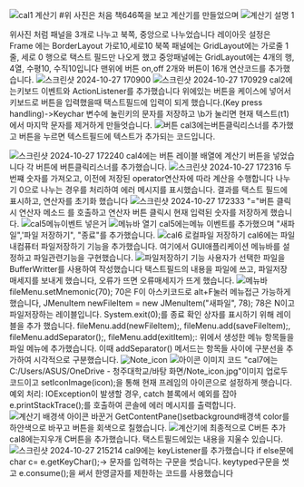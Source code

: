 ![cal1 계산기](https://github.com/user-attachments/assets/7b9677b7-b991-4f2a-a8a8-00107a2be21f)
#위 사진은 처음 책646쪽을 보고 계산기를 만들었으며 
![계산기 설명 1](https://github.com/user-attachments/assets/1209f519-baa1-4f55-a0d4-cdf4facd7346)

위사진 처럼 패널을 3개로 나누고 북쪽, 중앙으로 나누었습니다
레이아웃 설정은 Frame 에는 BorderLayout 가로10,세로10
북쪽 패널에는 GridLayout에는 가로줄 1줄, 세로 0 행으로 택스트 필드만 나오게 했고
중앙패널에는 GridLayout에는 4개의 행, 4열, 수평10, 수직10입니다
맨위에 버튼 on,off 2개와 버튼이 16개 연산코드를 추가했습니다.
 ![스크린샷 2024-10-27 170900](https://github.com/user-attachments/assets/4bbd3dbd-a4dc-437e-a0bd-6aa456ea86f6)
![스크린샷 2024-10-27 170929](https://github.com/user-attachments/assets/849a72c3-2bfb-47ae-b262-e68838fe2bc8)
cal2에는키보드 이벤트와 ActionListener를 추가했습니다
위에있는 버튼을 케이스에 넣어서 키보드로 버튼을 입력했을때 택스트필드에 입력이 되게 했습니다.(Key press handling)->Keychar 변수에 눌린키의 문자를 저장하고 \b가 눌리면 현재 텍스트(t1)에서 마지막 문자를 제거하게 만들엇습니다.
 ![버튼](https://github.com/user-attachments/assets/3f072fc2-13df-4d08-abdf-eeb2993d2e29)
cal3에는버튼클릭리스너를 추가했고 버튼을 누르면 텍스트필드에 텍스트가 추가되는 코드입니다.

 ![스크린샷 2024-10-27 172240](https://github.com/user-attachments/assets/17a512a5-2ed4-4528-be75-f96c16532ef1)
cal4에는 버튼 레이블 배열에 계산기 버튼을 넣었습니다
각 버튼에 버튼클릭리스너를 추가했습니다.
![스크린샷 2024-10-27 172316](https://github.com/user-attachments/assets/12ff2f3c-93ae-4d9f-81b2-7b08818355f9)
두번쨰 숫자를 가져오고, 이전에 저장된 operator연산자에 따라 계산을 수행합니다
나누기 0으로 나누는 경우를 처리하여 에러 메시지를 표시했습니다.
결과를 택스트 필드에 표시하고, 연산자를 초기화 했습니다
![스크린샷 2024-10-27 172333](https://github.com/user-attachments/assets/bfdac423-493b-469d-9722-8e2ea6e82950)
"="버튼 클릭시 연산자 메소드 를 호출하고 연산자 버튼 클릭시 현재 입력된 숫자를 저장하게 했습니다.
 ![cal5메뉴이벤트 넣은거](https://github.com/user-attachments/assets/95dcee47-2015-4e58-b533-f1aca1a7f605)
![메뉴바 열기](https://github.com/user-attachments/assets/9dccb8ee-bc93-49ac-b54d-071fe942aacc)
cal5에는메뉴 이벤트를 추가했으며 "새파일",'파일 저장하기", "종료"를 추가했습니다.
![cal6 로컬파일 저장하기](https://github.com/user-attachments/assets/f1ee0801-9e03-4535-9778-266482b56638)
cal6에는 파일 내컴퓨터 파일저장하기 기능을 추가했습니다. 여기에서 GUI애플리케이션 메뉴바를 설정하고 파일관련기능을 구현했습니다.
![파일저장하기 기능 ](https://github.com/user-attachments/assets/ee9c21e6-e0d0-4e4b-996d-4d20734b1f75)
사용자가 선택한 파일을 BufferWritter를 사용하여 작성했습니다
택스트필드의 내용을 파일에 쓰고, 파일저장 매세지를 보내게 했습니다, 오류가 뜨면 오류매세지가 뜨게 했습니다.
![메뉴바](https://github.com/user-attachments/assets/5082b429-7206-435e-a2ae-d3e522f12103)
fileMenu.setMnemonic(70); 70은 F이 아스키코드로 alt+F눌러 메뉴접근 가능하게 했습니다, JMenuItem newFileItem = new JMenuItem("새파일", 78); 78은 N이고 파일저장하는 레이블입니다. System.exit(0);를 종료 확인 상자를 표시하기 위해 레이블을 추가 했습니다.
fileMenu.add(newFileItem);, fileMenu.add(saveFileItem);, fileMenu.addSeparator();, fileMenu.add(exitItem);: 위에서 생성한 메뉴 항목들을 파일 메뉴에 추가했습니다. 
이때 addSeparator() 메서드는 항목들 사이에 구분선을 추가하여 시각적으로 구분했습니다.
 ![Note_icon](https://github.com/user-attachments/assets/1e0a1eee-5a28-48cf-9772-eaa5f6c96e6d)
![아이콘 이미지 코드](https://github.com/user-attachments/assets/2e1a059d-83ff-49be-8baa-72fc263df1e1)
"cal7에는 C:/Users/ASUS/OneDrive - 청주대학교/바탕 화면/Note_icon.jpg"이미지 업로두 코드이고 
setIconImage(icon);을 통해 현재 프레임의 아이콘으로 설정하게 햇습니다.
예외 처리: IOException이 발생할 경우, catch 블록에서 예외를 잡아 e.printStackTrace();를 호출하여 콘솔에 에러 메시지를 출력합니다. 
![계산기 배경색 아이콘 바꾼거](https://github.com/user-attachments/assets/ca5b7723-15f4-45e8-85f5-062a767ac7bb)
GetContentPane()setbackground배경색 color를 하얀색으로 바꾸고 버튼을 회색으로 칠했습니다.
![계산기에 최종적으로 C버튼 추가](https://github.com/user-attachments/assets/29beda10-f6e3-46c8-8eae-ab095b24bc29)
cal8에는지우개 C버튼을 추가했습니다. 택스트필드에있는 내용을 지울수 있습니다.
![스크린샷 2024-10-27 215214](https://github.com/user-attachments/assets/9631ac1d-ed0e-4250-98a3-2377ecfc5759)
cal9에는 keyListener를 추가했습니다 if else문에 char c= e.getKeyChar();-> 문자를 입력하는 구문을 썻습니다.
keytyped구문을 썻고 e.consume();을 써서 한영글자를 제한하는 코드를 사용했습니다 
